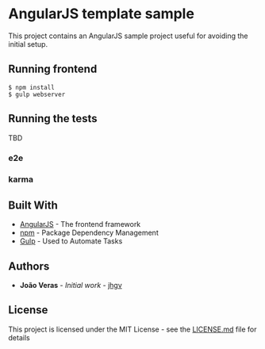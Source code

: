 # AngularJS template sample

This project contains an AngularJS sample project useful for avoiding the initial setup.

## Running frontend

```
$ npm install
$ gulp webserver
```

## Running the tests

TBD

### e2e


### karma


## Built With

* [AngularJS](https://angularjs.org/) - The frontend framework
* [npm](https://www.npmjs.com/) - Package Dependency Management
* [Gulp](https://gulpjs.com/) - Used to Automate Tasks 



## Authors

* **João Veras** - *Initial work* - [jhgv](https://github.com/jhgv)

## License

This project is licensed under the MIT License - see the [LICENSE.md](LICENSE.md) file for details
